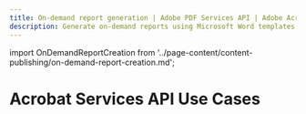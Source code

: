 ```yaml
---
title: On-demand report generation | Adobe PDF Services API | Adobe Acrobat Services
description: Generate on-demand reports using Microsoft Word templates with your dynamic data. Our PDF Services API helps you create, convert, OCR PDFs and more. Free 6-month trial. Learn more today.
---
```


import OnDemandReportCreation from '../page-content/content-publishing/on-demand-report-creation.md';


<Hero slots="heading" variant="fullwidth" theme="dark"  customLayout className="herobgImage Hero-Banner"/>

# Acrobat Services API Use Cases


<MenuWrapperComponent  menuItem= 'subMenuPages'  slots="content"  repeat="1" theme="lightest" className="On-Demand-Report-Creation"/>

<OnDemandReportCreation />